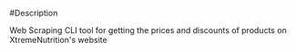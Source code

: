 #Description

Web Scraping CLI tool for getting the prices and discounts of products on XtremeNutrition's website
